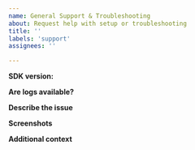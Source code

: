 ```yaml
---
name: General Support & Troubleshooting
about: Request help with setup or troubleshooting
title: ''
labels: 'support'
assignees: ''

---
```


<!-- For time-sensitive or urgent requests, reach out to our Technical Support team at win@customer.io with the details below instead of submitting an issue here.  -->

**SDK version:** <!--The SDK version that you're currently using.-->

**Are logs available?** 
<!-- Enable logs by using `CustomerIO.config {$0.logLevel = .debug}` when initializing the CustomerIO SDK. Attach the logs to this issue (make sure to sanitize any keys before attaching) or send them to win@customer.io to help with troubleshooting (with a link to this issue for easy reference).-->

**Describe the issue**
<!-- A clear and concise description of the issue. -->

**Screenshots**
<!-- If applicable, add screenshots to help explain your problem. -->

**Additional context**
<!-- Add any other context about the problem here, including links to any campaigns, broadcasts, or profiles related to this bug. If it's required or relevant, include code! -->

